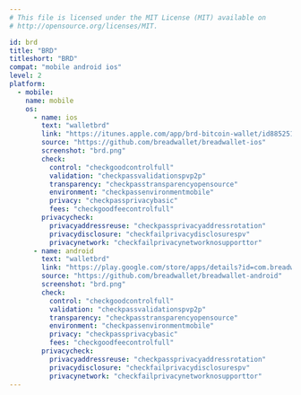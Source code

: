 ```yaml
---
# This file is licensed under the MIT License (MIT) available on
# http://opensource.org/licenses/MIT.

id: brd
title: "BRD"
titleshort: "BRD"
compat: "mobile android ios"
level: 2
platform:
  - mobile:
    name: mobile
    os:
      - name: ios
        text: "walletbrd"
        link: "https://itunes.apple.com/app/brd-bitcoin-wallet/id885251393"
        source: "https://github.com/breadwallet/breadwallet-ios"
        screenshot: "brd.png"
        check:
          control: "checkgoodcontrolfull"
          validation: "checkpassvalidationspvp2p"
          transparency: "checkpasstransparencyopensource"
          environment: "checkpassenvironmentmobile"
          privacy: "checkpassprivacybasic"
          fees: "checkgoodfeecontrolfull"
        privacycheck:
          privacyaddressreuse: "checkpassprivacyaddressrotation"
          privacydisclosure: "checkfailprivacydisclosurespv"
          privacynetwork: "checkfailprivacynetworknosupporttor"
      - name: android
        text: "walletbrd"
        link: "https://play.google.com/store/apps/details?id=com.breadwallet"
        source: "https://github.com/breadwallet/breadwallet-android"
        screenshot: "brd.png"
        check:
          control: "checkgoodcontrolfull"
          validation: "checkpassvalidationspvp2p"
          transparency: "checkpasstransparencyopensource"
          environment: "checkpassenvironmentmobile"
          privacy: "checkpassprivacybasic"
          fees: "checkgoodfeecontrolfull"
        privacycheck:
          privacyaddressreuse: "checkpassprivacyaddressrotation"
          privacydisclosure: "checkfailprivacydisclosurespv"
          privacynetwork: "checkfailprivacynetworknosupporttor"
---
```

